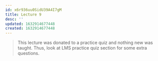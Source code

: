 ```yaml
---
id: x6r936uu0SidU39A4I7gM
title: Lecture 9
desc: ''
updated: 1632914677448
created: 1632914677448
---
```


> This lecture was donated to a practice quiz and nothing new was taught. Thus, look at LMS practice quiz section for some extra questions.
